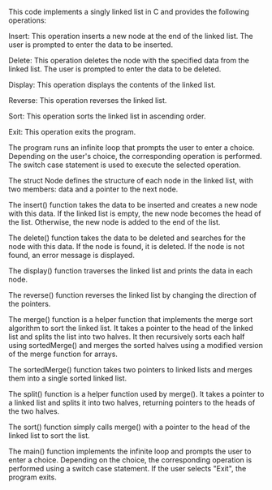 This code implements a singly linked list in C and provides the following operations:

Insert: This operation inserts a new node at the end of the linked list. The user is prompted to enter the data to be inserted.

Delete: This operation deletes the node with the specified data from the linked list. The user is prompted to enter the data to be deleted.

Display: This operation displays the contents of the linked list.

Reverse: This operation reverses the linked list.

Sort: This operation sorts the linked list in ascending order.

Exit: This operation exits the program.

The program runs an infinite loop that prompts the user to enter a choice. Depending on the user's choice, the corresponding operation is performed. The switch case statement is used to execute the selected operation.

The struct Node defines the structure of each node in the linked list, with two members: data and a pointer to the next node.

The insert() function takes the data to be inserted and creates a new node with this data. If the linked list is empty, the new node becomes the head of the list. Otherwise, the new node is added to the end of the list.

The delete() function takes the data to be deleted and searches for the node with this data. If the node is found, it is deleted. If the node is not found, an error message is displayed.

The display() function traverses the linked list and prints the data in each node.

The reverse() function reverses the linked list by changing the direction of the pointers.

The merge() function is a helper function that implements the merge sort algorithm to sort the linked list. It takes a pointer to the head of the linked list and splits the list into two halves. It then recursively sorts each half using sortedMerge() and merges the sorted halves using a modified version of the merge function for arrays.

The sortedMerge() function takes two pointers to linked lists and merges them into a single sorted linked list.

The split() function is a helper function used by merge(). It takes a pointer to a linked list and splits it into two halves, returning pointers to the heads of the two halves.

The sort() function simply calls merge() with a pointer to the head of the linked list to sort the list.

The main() function implements the infinite loop and prompts the user to enter a choice. Depending on the choice, the corresponding operation is performed using a switch case statement. If the user selects "Exit", the program exits.